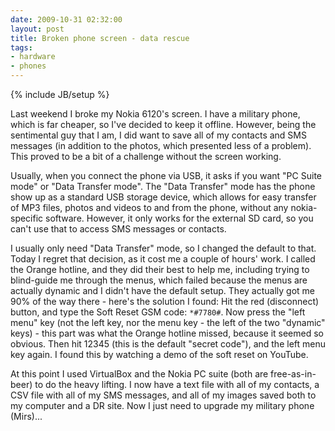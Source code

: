 ```yaml
---
date: 2009-10-31 02:32:00
layout: post
title: Broken phone screen - data rescue
tags:
- hardware
- phones
---
```

{% include JB/setup %}

Last weekend I broke my Nokia 6120's screen. I have a military phone, which is
far cheaper, so I've decided to keep it offline. However, being the sentimental
guy that I am, I did want to save all of my contacts and SMS messages (in
addition to the photos, which presented less of a problem). This proved to be a
bit of a challenge without the screen working.

Usually, when you connect the phone via USB, it asks if you want "PC Suite
mode" or "Data Transfer mode". The "Data Transfer" mode has the phone show up
as a standard USB storage device, which allows for easy transfer of MP3 files,
photos and videos to and from the phone, without any nokia-specific software.
However, it only works for the external SD card, so you can't use that to
access SMS messages or contacts.

I usually only need "Data Transfer" mode, so I changed the default to that.
Today I regret that decision, as it cost me a couple of hours' work. I called
the Orange hotline, and they did their best to help me, including trying to
blind-guide me through the menus, which failed because the menus are actually
dynamic and I didn't have the default setup. They actually got me 90% of the
way there - here's the solution I found: Hit the red (disconnect) button, and
type the Soft Reset GSM code: `*#7780#`. Now press the "left menu" key (not the
left key, nor the menu key - the left of the two "dynamic" keys) - this part
was what the Orange hotline missed, because it seemed so obvious. Then hit
12345 (this is the default "secret code"), and the left menu key again. I found
this by watching a demo of the soft reset on YouTube.

At this point I used VirtualBox and the Nokia PC suite (both are
free-as-in-beer) to do the heavy lifting. I now have a text file with all of my
contacts, a CSV file with all of my SMS messages, and all of my images saved
both to my computer and a DR site. Now I just need to upgrade my military phone
(Mirs)...
